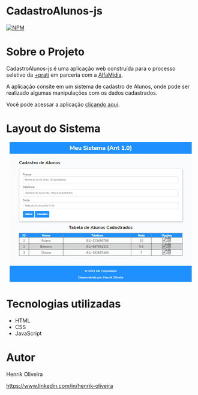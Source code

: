 # CadastroAlunos-js
[![NPM](https://img.shields.io/npm/l/react)](https://github.com/henrik-olvr/CadastroAlunos-js/blob/main/LICENSE) 

# Sobre o Projeto

CadastroAlunos-js é uma aplicação web construída para o processo seletivo da <a href="https://www.maisprati.com.br">+prati</a> 
em parceria com a <a href="http://www.alfamidia.com.br">AlfaMidia</a>.

A aplicação consite em um sistema de cadastro de Alunos, onde pode ser realizado algumas manipulações com os dados cadastrados.

Você pode acessar a aplicação <a href="https://henrik-olvr.github.io/CadastroAlunos-js/">clicando aqui</a>.

# Layout do Sistema

<div align="center">
  <img src="assets/toreadme/app.png">
</div>

# Tecnologias utilizadas

* HTML
* CSS
* JavaScript

# Autor

Henrik Oliveira

https://www.linkedin.com/in/henrik-oliveira
